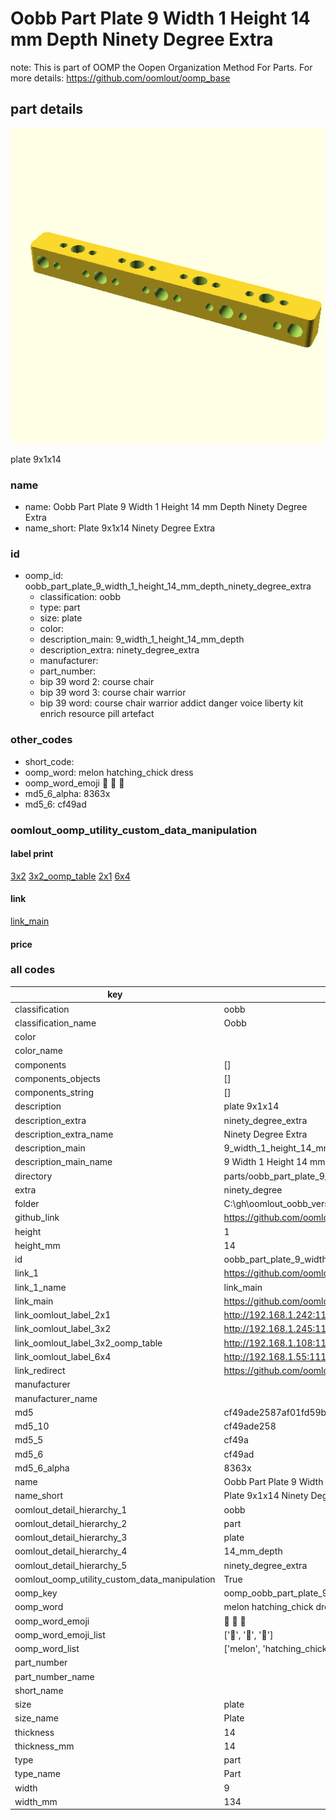 # Oobb Part Plate 9 Width 1 Height 14 mm Depth Ninety Degree Extra  

note: This is part of OOMP the Oopen Organization Method For Parts. For more details: https://github.com/oomlout/oomp_base

##  part details
  

[![](3dpr.png)](3dpr.png)

plate 9x1x14



### name
* name: Oobb Part Plate 9 Width 1 Height 14 mm Depth Ninety Degree Extra
* name_short: Plate 9x1x14 Ninety Degree Extra
### id
* oomp_id: oobb_part_plate_9_width_1_height_14_mm_depth_ninety_degree_extra
  * classification: oobb
  * type: part
  * size: plate
  * color: 
  * description_main: 9_width_1_height_14_mm_depth
  * description_extra: ninety_degree_extra
  * manufacturer: 
  * part_number: 
  * bip 39 word 2: course chair
  * bip 39 word 3: course chair warrior
  * bip 39 word: course chair warrior addict danger voice liberty kit enrich resource pill artefact

### other_codes
* short_code: 
* oomp_word: melon hatching_chick dress
* oomp_word_emoji :melon: :hatching_chick: :dress:
* md5_6_alpha: 8363x
* md5_6: cf49ad






### oomlout_oomp_utility_custom_data_manipulation
#### label print
[3x2](http://192.168.1.245:1112/?label=oomp%208363x)
[3x2_oomp_table](http://192.168.1.108:1112/?label=oomp%208363x)
[2x1](http://192.168.1.242:1112/?label=oomp%208363x)
[6x4](http://192.168.1.55:1112/?label=oomp%208363x)    

#### link

[link_main](https://github.com/oomlout/oomlout_oobb_version_4_generated_parts/tree/main/navigation_oomp/oobb/part/plate/9_width_1_height_14_mm_depth/ninety_degree_extra/part)                              

#### price







### all codes 
| key | value |  
| --- | --- |  
| classification | oobb |  
| classification_name | Oobb |  
| color |  |  
| color_name |  |  
| components | [] |  
| components_objects | [] |  
| components_string | [] |  
| description | plate 9x1x14 |  
| description_extra | ninety_degree_extra |  
| description_extra_name | Ninety Degree Extra |  
| description_main | 9_width_1_height_14_mm_depth |  
| description_main_name | 9 Width 1 Height 14 mm Depth |  
| directory | parts/oobb_part_plate_9_width_1_height_14_mm_depth_ninety_degree_extra |  
| extra | ninety_degree |  
| folder | C:\gh\oomlout_oobb_version_4_generated_parts\parts\oobb_part_plate_9_width_1_height_14_mm_depth_ninety_degree_extra |  
| github_link | https://github.com/oomlout/oomlout_oomp_part_src/tree/main/parts/oobb_part_plate_9_width_1_height_14_mm_depth_ninety_degree_extra |  
| height | 1 |  
| height_mm | 14 |  
| id | oobb_part_plate_9_width_1_height_14_mm_depth_ninety_degree_extra |  
| link_1 | https://github.com/oomlout/oomlout_oobb_version_4_generated_parts/tree/main/navigation_oomp/oobb/part/plate/9_width_1_height_14_mm_depth/ninety_degree_extra/part |  
| link_1_name | link_main |  
| link_main | https://github.com/oomlout/oomlout_oobb_version_4_generated_parts/tree/main/navigation_oomp/oobb/part/plate/9_width_1_height_14_mm_depth/ninety_degree_extra/part |  
| link_oomlout_label_2x1 | http://192.168.1.242:1112/?label=oomp%208363x |  
| link_oomlout_label_3x2 | http://192.168.1.245:1112/?label=oomp%208363x |  
| link_oomlout_label_3x2_oomp_table | http://192.168.1.108:1112/?label=oomp%208363x |  
| link_oomlout_label_6x4 | http://192.168.1.55:1112/?label=oomp%208363x |  
| link_redirect | https://github.com/oomlout/oomlout_oobb_version_4_generated_parts/tree/main/parts/oobb_plate_09_01_14_ex_ninety_degree |  
| manufacturer |  |  
| manufacturer_name |  |  
| md5 | cf49ade2587af01fd59bb035ee89718a |  
| md5_10 | cf49ade258 |  
| md5_5 | cf49a |  
| md5_6 | cf49ad |  
| md5_6_alpha | 8363x |  
| name | Oobb Part Plate 9 Width 1 Height 14 mm Depth Ninety Degree Extra |  
| name_short | Plate 9x1x14 Ninety Degree Extra |  
| oomlout_detail_hierarchy_1 | oobb |  
| oomlout_detail_hierarchy_2 | part |  
| oomlout_detail_hierarchy_3 | plate |  
| oomlout_detail_hierarchy_4 | 14_mm_depth |  
| oomlout_detail_hierarchy_5 | ninety_degree_extra |  
| oomlout_oomp_utility_custom_data_manipulation | True |  
| oomp_key | oomp_oobb_part_plate_9_width_1_height_14_mm_depth_ninety_degree_extra |  
| oomp_word | melon hatching_chick dress |  
| oomp_word_emoji | :melon: :hatching_chick: :dress: |  
| oomp_word_emoji_list | [':melon:', ':hatching_chick:', ':dress:'] |  
| oomp_word_list | ['melon', 'hatching_chick', 'dress'] |  
| part_number |  |  
| part_number_name |  |  
| short_name |  |  
| size | plate |  
| size_name | Plate |  
| thickness | 14 |  
| thickness_mm | 14 |  
| type | part |  
| type_name | Part |  
| width | 9 |  
| width_mm | 134 |  
